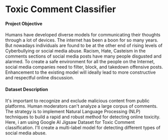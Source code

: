 # Toxic Comment Classifier
#### Project Objective
Humans have developed diverse models for communicating their thoughts through a lot of devices. The internet has been a boon for so many years. But nowadays individuals are found to be at the other end of rising levels of Cyberbullying or social media abuse. Racism, Hate, Casteism in the comments sections of social media posts have many people disgusted and alarmed. To create a safe environment for all the people on the Internet, social media companies need to filter, block, and takedown offensive posts. Enhancement to the existing model will ideally lead to more constructive and respectful online discussion. </p>

#### Dataset Description
It's important to recognize and exclude malicious content from public platforms. Human moderators can't analyze a large corpus of comments. The strategy is to implement Natural Language Processing (NLP) techniques to build a rapid and robust method for detecting online toxicity. Here, i am using Google AI Jigsaw Dataset for Toxic Comment classification. I'll create a multi-label model for detecting different types of social media abuse.
